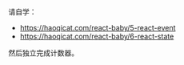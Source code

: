 请自学：

- https://haoqicat.com/react-baby/5-react-event
- https://haoqicat.com/react-baby/6-react-state

然后独立完成计数器。
